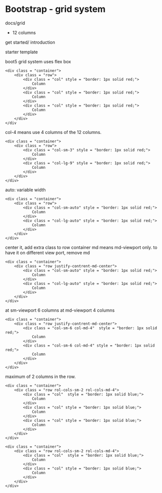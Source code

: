 # Bootstrap - grid system

docs/grid

- 12 columns


get started/ introduction

starter template

boot5 grid system uses flex box

```
<div class = "container">
	<div class = "row">
		<div class = "col" style = "border: 1px solid red;">
			Column
		</div>
		<div class = "col" style = "border: 1px solid red;">
			Column
		</div>
		<div class = "col" style = "border: 1px solid red;">
			Column
		</div>
	</div>
</div
```

col-4 means use 4 columns of the 12 columns.

```
<div class = "container">
	<div class = "row">
		<div class = "col-sm-3" style = "border: 1px solid red;">
			Column
		</div>
		<div class = "col-lg-9" style = "border: 1px solid red;">
			Column
		</div>
	</div>
</div>

```

auto: variable width

```
<div class = "container">
	<div class = "row">
		<div class = "col-sm-auto" style = "border: 1px solid red;">
			Column
		</div>
		<div class = "col-lg-auto" style = "border: 1px solid red;">
			Column
		</div>
	</div>
</div>

```

center it, add extra class to row container
md means md-viewport only.
to have it on different view port, remove md

```
<div class = "container">
	<div class = "row justify-contrent-md-center">
		<div class = "col-sm-auto" style = "border: 1px solid red;">
			Column
		</div>
		<div class = "col-lg-auto" style = "border: 1px solid red;">
			Column
		</div>
	</div>
</div>

```

at sm-viewport 6 columns
at md-viewport 4 columns

```
<div class = "container">
	<div class = "row justify-contrent-md-center">
		<div class = "col-sm-6 col-md-4"  style = "border: 1px solid red;">
			Column
		</div>
		<div class = "col-sm-6 col-md-4" style = "border: 1px solid red;">
			Column
		</div>
	</div>
</div>

```

maximum of 2 columns in the row.


```
<div class = "container">
	<div class = "row rol-cols-sm-2 rol-cols-md-4">
		<div class = "col"  style = "border: 1px solid blue;">
			Column
		</div>
		<div class = "col" style = "border: 1px solid blue;">
			Column
		</div>
		<div class = "col" style = "border: 1px solid blue;">
			Column
		</div>
	</div>
</div>

```



```
<div class = "container">
	<div class = "row rol-cols-sm-2 rol-cols-md-4">
		<div class = "col"  style = "border: 1px solid blue;">
			Column
		</div>
		<div class = "col" style = "border: 1px solid blue;">
			Column
		</div>
	</div>
</div>







